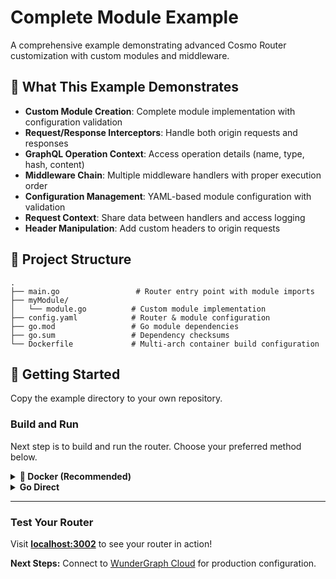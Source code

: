 # Complete Module Example

A comprehensive example demonstrating advanced Cosmo Router customization with custom modules and middleware.

## 🔧 What This Example Demonstrates

- **Custom Module Creation**: Complete module implementation with configuration validation
- **Request/Response Interceptors**: Handle both origin requests and responses
- **GraphQL Operation Context**: Access operation details (name, type, hash, content)
- **Middleware Chain**: Multiple middleware handlers with proper execution order
- **Configuration Management**: YAML-based module configuration with validation
- **Request Context**: Share data between handlers and access logging
- **Header Manipulation**: Add custom headers to origin requests

## 📁 Project Structure

```
.
├── main.go                 # Router entry point with module imports
├── myModule/
│   └── module.go          # Custom module implementation
├── config.yaml            # Router & module configuration
├── go.mod                 # Go module dependencies
├── go.sum                 # Dependency checksums
└── Dockerfile             # Multi-arch container build configuration
```

## 🚀 Getting Started

Copy the example directory to your own repository.

### Build and Run

Next step is to build and run the router. Choose your preferred method below.

<details>
<summary><strong>🐳 Docker (Recommended)</strong></summary>

<br/>

**Build the image:**

```bash
docker build \
  --platform linux/amd64 \
  --build-arg TARGETOS=linux \
  --build-arg TARGETARCH=amd64 \
  --build-arg VERSION=$(git describe --tags --always --dirty) \
  --build-arg COMMIT=$(git rev-parse HEAD) \
  --build-arg DATE=$(date -u +"%Y-%m-%dT%H:%M:%SZ") \
  -t myrouter:latest .
```

**Run the router:**

```bash
docker run --name myrouter --rm -p 3002:3002 \
  -e LISTEN_ADDR=0.0.0.0:3002 \
  myrouter:latest
```

> 💡 **Multi-arch builds:** The Dockerfile supports multiple architectures. For custom builds, set `TARGETOS` and `TARGETARCH` (e.g., `darwin/arm64` for Mac M1).

</details>

<details>
<summary><strong>Go Direct</strong></summary>

<br/>

**Requirements:** Go 1.24+

**Install & Run:**

```bash
go mod download
go run main.go
```

</details>

---

### Test Your Router

Visit **[localhost:3002](http://localhost:3002)** to see your router in action!

**Next Steps:** Connect to [WunderGraph Cloud](https://cosmo-docs.wundergraph.com/getting-started/cosmo-cloud-onboarding) for production configuration.
